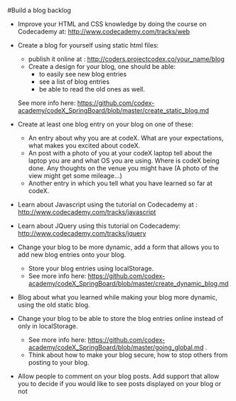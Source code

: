 #Build a blog backlog

* Improve your HTML and CSS knowledge by doing the course on Codecademy at:
	http://www.codecademy.com/tracks/web

* Create a blog for yourself using static html files:
	* publish it online at : http://coders.projectcodex.co/your_name/blog
	* Create a design for your blog, one should be able:
		* to easily see new blog entries
		* see a list of blog entries
		* be able to read the old ones as well. 

	See more info here: 
		https://github.com/codex-academy/codeX_SpringBoard/blob/master/create_static_blog.md

* Create at least one blog entry on your blog on one of these:
	* An entry about why you are at codeX. What are your expectations, what makes you excited about codeX.
	* An post with a photo of you at your codeX laptop tell about the laptop you are and what OS you are using. Where is codeX being done. Any thoughts on the venue you might have (A photo of the view might get some mileage...)
	* Another entry in which you tell what you have learned so far at codeX. 	

* Learn about Javascript using the tutorial on Codecademy at : 
	http://www.codecademy.com/tracks/javascript

* Learn about JQuery using this tutorial on Codecademy: http://www.codecademy.com/tracks/jquery

* Change your blog to be more dynamic, add a form that allows you to add new blog entries onto your blog. 
	* Store your blog entries using localStorage. 
	* See more info here: https://github.com/codex-academy/codeX_SpringBoard/blob/master/create_dynamic_blog.md

* Blog about what you learned while making your blog more dynamic, using the old static blog.

* Change your blog to be able to store the blog entries online instead of only in localStorage. 
	* See more info here: https://github.com/codex-academy/codeX_SpringBoard/blob/master/going_global.md . 
	* Think about how to make your blog secure, how to stop others from posting to your blog.

* Allow people to comment on your blog posts. Add support that allow you to decide if you would like to see posts displayed on your blog or not
